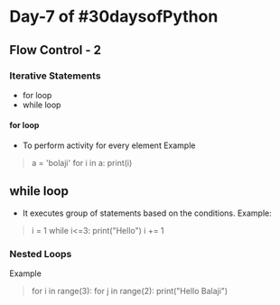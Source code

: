 # Day-7 of #30daysofPython

## Flow Control - 2

### Iterative Statements

- for loop
- while loop

#### for loop

- To perform activity for every element
Example
> a = 'bolaji' for i in a: print(i)

## while loop

- It executes group of statements based on the conditions.
Example:
>i = 1
 while i<=3:
    print("Hello")
    i += 1

### Nested Loops
Example
> for i in range(3):
    for j in range(2):
        print("Hello Balaji")